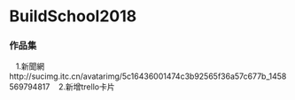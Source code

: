 # BuildSchool2018

### 作品集
    1.新聞網http://sucimg.itc.cn/avatarimg/5c16436001474c3b92565f36a57c677b_1458569794817
    2.新增trello卡片
